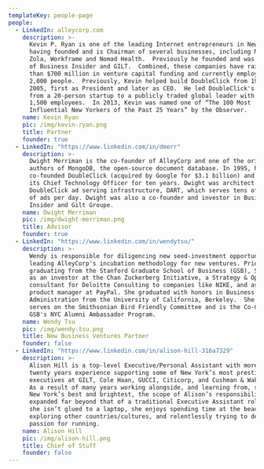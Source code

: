 ```yaml
---
templateKey: people-page
people:
  - LinkedIn: alleycorp.com
    description: >-
      Kevin P. Ryan is one of the leading Internet entrepreneurs in New York,
      having founded and is Chairman of several businesses, including MongoDB,
      Zola, Workframe and Nomad Health.  Previously he founded and was Chairman
      of Business Insider and GILT.  Combined, these companies have raised more
      than $700 million in venture capital funding and currently employ almost
      2,000 people.  Previously, Kevin helped build DoubleClick from 1996 to
      2005, first as President and later as CEO.  He led DoubleClick's growth
      from a 20-person startup to a publicly traded global leader with over
      1,500 employees.  In 2013, Kevin was named one of “The 100 Most
      Influential New Yorkers of the Past 25 Years” by the Observer.
    name: Kevin Ryan
    pic: /img/kevin-ryan.png
    title: Partner
    founder: true
  - LinkedIn: "https://www.linkedin.com/in/dmerr"
    description: >-
      Dwight Merriman is the co-founder of AlleyCorp and one of the original
      authors of MongoDB, the open-source document database. In 1995, he
      co-founded DoubleClick (acquired by Google for $3.1 billion) and served as
      its Chief Technology Officer for ten years. Dwight was architect of the
      DoubleClick ad serving infrastructure, DART, which serves tens of billions
      of ads per day. Dwight was also a co-founder and investor in Business
      Insider and Gilt Groupe.
    name: Dwight Merriman
    pic: /img/dwight-merriman.png
    title: Advisor
    founder: true
  - LinkedIn: "https://www.linkedin.com/in/wendytsu/"
    description: >-
      Wendy is responsible for diligencing new seed-investment opportunities and
      leading AlleyCorp's incubation methodology for new ventures. Prior to
      graduating from the Stanford Graduate School of Business (GSB), She worked
      as an investor at the Chan Zuckerberg Initiative, a Strategy & Operations
      consultant for Deloitte Consulting to companies like NIKE, and as a
      product manager at PayPal. She graduated with honors in Business
      Administration from the University of California, Berkeley.  She currently
      serves on the Smithsonian Bird Friendly Committee and is the Co-Chair of
      GSB's NYC Alumni Ambassador Program.
    name: Wendy Tsu
    pic: /img/wendy-tsu.png
    title: New Business Ventures Partner
    founder: false
  - LinkedIn: "https://www.linkedin.com/in/alison-hill-316a7329"
    description: >-
      Alison Hill is a top-level Executive/Personal Assistant with more than
      twenty years experience supporting some of New York’s most prestigious
      executives at GILT, Cole Haan, GUCCI, Citicorp, and Cushman & Wakefield.
      As a result of many years working alongside, and learning from, some of
      New York’s best and brightest, the scope of Alison’s responsibilities have
      expanded far beyond that of a traditional Executive Assistant role.  When
      she isn’t glued to a laptop, she enjoys spending time at the beach,
      exploring other countries/cultures, and relentlessly trying to develop a
      passion for running.
    name: Alison Hill
    pic: /img/alison-hill.png
    title: Chief of Stuff
    founder: false
---
```

